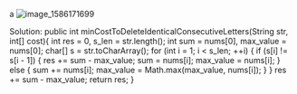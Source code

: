 a
![image_1586171699](https://user-images.githubusercontent.com/25217700/109448668-18d8f500-7a0c-11eb-9f4e-f9544bb9e0c5.png)


Solution:
public int minCostToDeleteIdenticalConsecutiveLetters(String str, int[] cost){
 int res = 0, s_len = str.length();
    int sum = nums[0], max_value = nums[0];
    char[] s = str.toCharArray();
    for (int i = 1; i < s_len; ++i) {
        if (s[i] != s[i - 1]) {
            res += sum - max_value;
            sum = nums[i];
            max_value = nums[i];
        }
        else {
            sum += nums[i];
            max_value = Math.max(max_value, nums[i]);
        }
    }
    res += sum - max_value;
    return res;
}
